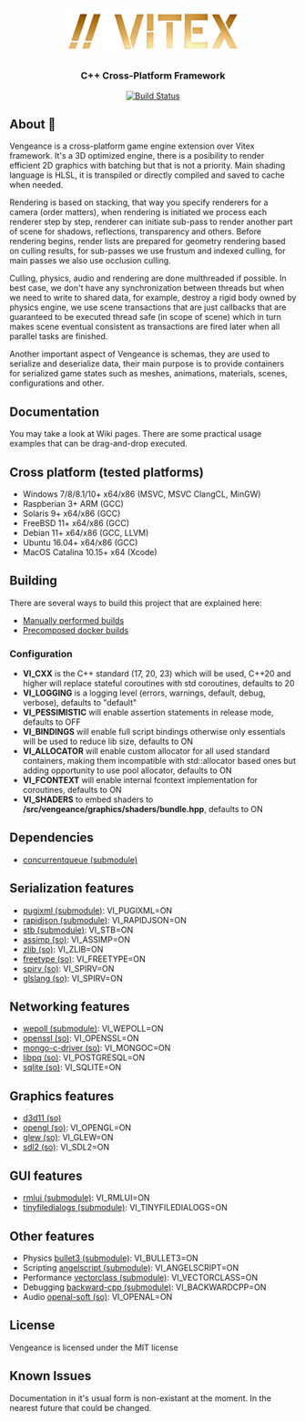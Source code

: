 <br/>
<div align="center">
    <br />
    <img src="https://github.com/romanpunia/vengeance/blob/master/var/assets/logo.png?raw=true" alt="Vengeance Logo" width="300" />
    <h3>C++ Cross-Platform Framework</h3>
</div>
<div align="center">

  [![Build Status](https://github.com/romanpunia/vengeance/workflows/CMake/badge.svg)](https://github.com/eclipse-theia/theia/actions?query=branch%3Amaster+event%3Apush+event%3Aschedule)

</div>

## About 👻
Vengeance is a cross-platform game engine extension over Vitex framework. It's a 3D optimized engine, there is a posibility to render efficient 2D graphics with batching but that is not a priority. Main shading language is HLSL, it is transpiled or directly compiled and saved to cache when needed.

Rendering is based on stacking, that way you specify renderers for a camera (order matters), when rendering is initiated we process each renderer step by step, renderer can initiate sub-pass to render another part of scene for shadows, reflections, transparency and others. Before rendering begins, render lists are prepared for geometry rendering based on culling results, for sub-passes we use frustum and indexed culling, for main passes we also use occlusion culling.

Culling, physics, audio and rendering are done multhreaded if possible. In best case, we don't have any synchronization between threads but when we need to write to shared data, for example, destroy a rigid body owned by physics engine, we use scene transactions that are just callbacks that are guaranteed to be executed thread safe (in scope of scene) which in turn makes scene eventual consistent as transactions are fired later when all parallel tasks are finished.

Another important aspect of Vengeance is schemas, they are used to serialize and deserialize data, their main purpose is to provide containers for serialized game states such as meshes, animations, materials, scenes, configurations and other.

## Documentation
You may take a look at Wiki pages. There are some practical usage examples that can be drag-and-drop executed.

## Cross platform (tested platforms)
+ Windows 7/8/8.1/10+ x64/x86 (MSVC, MSVC ClangCL, MinGW)
+ Raspberian 3+ ARM (GCC)
+ Solaris 9+ x64/x86 (GCC)
+ FreeBSD 11+ x64/x86 (GCC)
+ Debian 11+ x64/x86 (GCC, LLVM)
+ Ubuntu 16.04+ x64/x86 (GCC)
+ MacOS Catalina 10.15+ x64 (Xcode)

## Building
There are several ways to build this project that are explained here:
* [Manually performed builds](var/MANUAL.md)
* [Precomposed docker builds](var/DOCKER.md)

### Configuration
+ **VI_CXX** is the C++ standard (17, 20, 23) which will be used, C++20 and higher will replace stateful coroutines with std coroutines, defaults to 20
+ **VI_LOGGING** is a logging level (errors, warnings, default, debug, verbose), defaults to "default"
+ **VI_PESSIMISTIC** will enable assertion statements in release mode, defaults to OFF
+ **VI_BINDINGS** will enable full script bindings otherwise only essentials will be used to reduce lib size, defaults to ON
+ **VI_ALLOCATOR** will enable custom allocator for all used standard containers, making them incompatible with std::allocator based ones but adding opportunity to use pool allocator, defaults to ON
+ **VI_FCONTEXT** will enable internal fcontext implementation for coroutines, defaults to ON
+ **VI_SHADERS** to embed shaders to **/src/vengeance/graphics/shaders/bundle.hpp**, defaults to ON

## Dependencies
* [concurrentqueue (submodule)](https://github.com/cameron314/concurrentqueue)

## Serialization features
* [pugixml (submodule)](https://github.com/zeux/pugixml): VI_PUGIXML=ON
* [rapidjson (submodule)](https://github.com/tencent/rapidjson): VI_RAPIDJSON=ON
* [stb (submodule)](https://github.com/nothings/stb): VI_STB=ON
* [assimp (so)](https://github.com/assimp/assimp): VI_ASSIMP=ON
* [zlib (so)](https://github.com/madler/zlib): VI_ZLIB=ON
* [freetype (so)](https://github.com/freetype/freetype): VI_FREETYPE=ON
* [spirv (so)](https://github.com/KhronosGroup/SPIRV-Cross): VI_SPIRV=ON
* [glslang (so)](https://github.com/KhronosGroup/glslang): VI_SPIRV=ON

## Networking features
* [wepoll (submodule)](https://github.com/piscisaureus/wepoll): VI_WEPOLL=ON
* [openssl (so)](https://github.com/openssl/openssl): VI_OPENSSL=ON
* [mongo-c-driver (so)](https://github.com/mongodb/mongo-c-driver): VI_MONGOC=ON
* [libpq (so)](https://github.com/postgres/postgres/tree/master/src/interfaces/libpq): VI_POSTGRESQL=ON
* [sqlite (so)](https://github.com/sqlite/sqlite): VI_SQLITE=ON

## Graphics features
* [d3d11 (so)](https://www.microsoft.com/en-us/download/details.aspx?id=6812)
* [opengl (so)](https://github.com/KhronosGroup/OpenGL-Registry): VI_OPENGL=ON
* [glew (so)](https://github.com/nigels-com/glew): VI_GLEW=ON
* [sdl2 (so)](https://www.libsdl.org/download-2.0.php): VI_SDL2=ON

## GUI features
* [rmlui (submodule)](https://github.com/mikke89/RmlUi): VI_RMLUI=ON
* [tinyfiledialogs (submodule)](https://github.com/native-toolkit/tinyfiledialogs): VI_TINYFILEDIALOGS=ON

## Other features
* Physics [bullet3 (submodule)](https://github.com/bulletphysics/bullet3): VI_BULLET3=ON
* Scripting [angelscript (submodule)](https://github.com/codecat/angelscript-mirror): VI_ANGELSCRIPT=ON
* Performance [vectorclass (submodule)](https://github.com/vectorclass/version1): VI_VECTORCLASS=ON
* Debugging [backward-cpp (submodule)](https://github.com/bombela/backward-cpp): VI_BACKWARDCPP=ON
* Audio [openal-soft (so)](https://github.com/kcat/openal-soft): VI_OPENAL=ON

## License
Vengeance is licensed under the MIT license

## Known Issues
Documentation in it's usual form is non-existant at the moment. In the nearest future that could be changed.